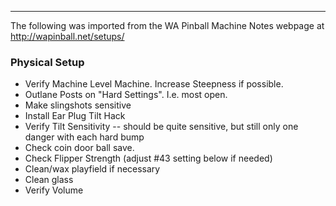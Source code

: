 ***
The following was imported from the WA Pinball Machine Notes webpage at http://wapinball.net/setups/
### Physical Setup
-   Verify Machine Level Machine. Increase Steepness if possible.
-   Outlane Posts on "Hard Settings". I.e. most open.
-   Make slingshots sensitive
-   Install Ear Plug Tilt Hack
-   Verify Tilt Sensitivity -- should be quite sensitive, but still only one danger with each hard bump
-   Check coin door ball save.
-   Check Flipper Strength (adjust #43 setting below if needed)
-   Clean/wax playfield if necessary
-   Clean glass
-   Verify Volume
